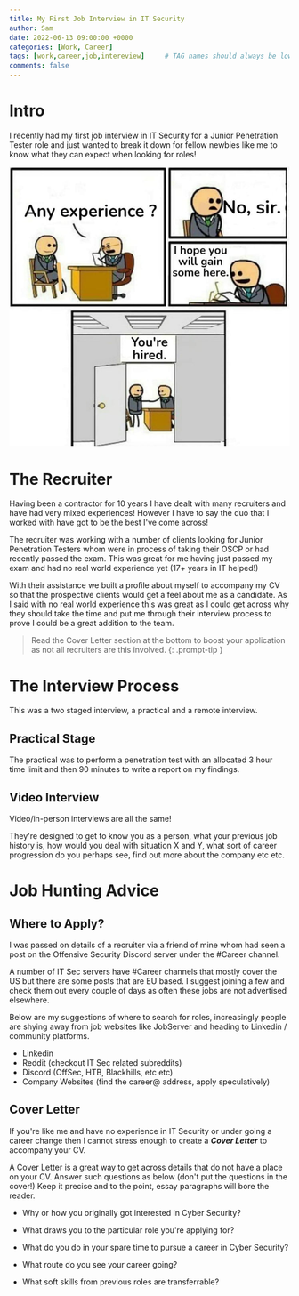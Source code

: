```yaml
---
title: My First Job Interview in IT Security
author: Sam
date: 2022-06-13 09:00:00 +0000
categories: [Work, Career]
tags: [work,career,job,intereview]     # TAG names should always be lowercase
comments: false
---
```


# Intro

I recently had my first job interview in IT Security for a Junior Penetration Tester role and just wanted to break it down for fellow newbies like me to know what they can expect when looking for roles!

![Desktop View](/assets/img/newjob.jpeg)


# The Recruiter

Having been a contractor for 10 years I have dealt with many recruiters and have had very mixed experiences! However I have to say the duo that I worked with have got to be the best I've come across!

The recruiter was working with a number of clients looking for Junior Penetration Testers whom were in process of taking their OSCP or had recently passed the exam. This was great for me having just passed my exam and had no real world experience yet (17+ years in IT helped!)

With their assistance we built a profile about myself to accompany my CV so that the prospective clients would get a feel about me as a candidate. As I said with no real world experience this was great as I could get across why they should take the time and put me through their interview process to prove I could be a great addition to the team.

> Read the Cover Letter section at the bottom to boost your application as not all recruiters are this involved.
{: .prompt-tip }



# The Interview Process

This was a two staged interview, a practical and a remote interview.

## Practical Stage

The practical was to perform a penetration test with an allocated 3 hour time limit and then 90 minutes to write a report on my findings.



## Video Interview

Video/in-person interviews are all the same! 

They're designed to get to know you as a person, what your previous job history is, how would you deal with situation X and Y, what sort of career progression do you perhaps see, find out more about the company etc etc.

# Job Hunting Advice

## Where to Apply?

I was passed on details of a recruiter via a friend of mine whom had seen a post on the Offensive Security Discord server under the #Career channel.

A number of IT Sec servers have #Career channels that mostly cover the US but there are some posts that are EU based. I suggest joining a few and check them out every couple of days as often these jobs are not advertised elsewhere.

Below are my suggestions of where to search for roles, increasingly people are shying away from job websites like JobServer and heading to Linkedin / community platforms.

* Linkedin
* Reddit (checkout IT Sec related subreddits)
* Discord (OffSec, HTB, Blackhills, etc etc)
* Company Websites (find the career@ address, apply speculatively)

## Cover Letter

If you're like me and have no experience in IT Security or under going a career change then I cannot stress enough to create a ***Cover Letter*** to accompany your CV.

A Cover Letter is a great way to get across details that do not have a place on your CV. Answer such questions as below (don't put the questions in the cover!) Keep it precise and to the point, essay paragraphs will bore the reader.

* Why or how you originally got interested in Cyber Security?

* What draws you to the particular role you're applying for?

* What do you do in your spare time to pursue a career in Cyber Security?

* What route do you see your career going?

* What soft skills from previous roles are transferrable?

